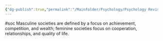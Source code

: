 ```yaml
---
{"dg-publish":true,"permalink":"/Mainfolder/Psychology/Psychology Revision/Concepts/Masculinity vs. femininity/"}
---
```


#soc 
Masculine societies are defined by a focus on achievement, competition, and wealth; feminine societies focus on cooperation, relationships, and quality of life.